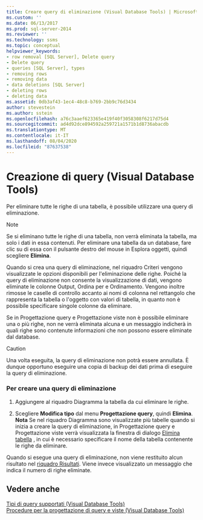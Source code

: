 ```yaml
---
title: Creare query di eliminazione (Visual Database Tools) | Microsoft Docs
ms.custom: ''
ms.date: 06/13/2017
ms.prod: sql-server-2014
ms.reviewer: ''
ms.technology: ssms
ms.topic: conceptual
helpviewer_keywords:
- row removal [SQL Server], Delete query
- Delete query
- queries [SQL Server], types
- removing rows
- removing data
- data deletions [SQL Server]
- deleting rows
- deleting data
ms.assetid: 0db3af43-1ec4-48c8-b769-2bb9c76d3434
author: stevestein
ms.author: sstein
ms.openlocfilehash: a76c3aaef623365e419f40f3058308f6217d75d4
ms.sourcegitcommit: ad4d92dce894592a259721a1571b1d8736abacdb
ms.translationtype: MT
ms.contentlocale: it-IT
ms.lasthandoff: 08/04/2020
ms.locfileid: "87637538"
---
```

# <a name="create-delete-queries-visual-database-tools"></a>Creazione di query (Visual Database Tools)
  Per eliminare tutte le righe di una tabella, è possibile utilizzare una query di eliminazione.  
  
> [!NOTE]  
>  Se si eliminano tutte le righe di una tabella, non verrà eliminata la tabella, ma solo i dati in essa contenuti. Per eliminare una tabella da un database, fare clic su di essa con il pulsante destro del mouse in Esplora oggetti, quindi scegliere **Elimina**.  
  
 Quando si crea una query di eliminazione, nel riquadro Criteri vengono visualizzate le opzioni disponibili per l'eliminazione delle righe. Poiché la query di eliminazione non consente la visualizzazione di dati, vengono eliminate le colonne Output, Ordina per e Ordinamento. Vengono inoltre rimosse le caselle di controllo accanto ai nomi di colonna nel rettangolo che rappresenta la tabella o l'oggetto con valori di tabella, in quanto non è possibile specificare singole colonne da eliminare.  
  
 Se in Progettazione query e Progettazione viste non è possibile eliminare una o più righe, non ne verrà eliminata alcuna e un messaggio indicherà in quali righe sono contenute informazioni che non possono essere eliminate dal database.  
  
> [!CAUTION]  
>  Una volta eseguita, la query di eliminazione non potrà essere annullata. È dunque opportuno eseguire una copia di backup dei dati prima di eseguire la query di eliminazione.  
  
### <a name="to-create-a-delete-query"></a>Per creare una query di eliminazione  
  
1.  Aggiungere al riquadro Diagramma la tabella da cui eliminare le righe.  
  
2.  Scegliere **Modifica tipo** dal menu **Progettazione query**, quindi **Elimina**. **Nota** Se nel riquadro Diagramma sono visualizzate più tabelle quando si inizia a creare la query di eliminazione, in Progettazione query e Progettazione viste verrà visualizzata la finestra di dialogo [Elimina tabella](visual-database-tools.md) , in cui è necessario specificare il nome della tabella contenente le righe da eliminare.  
  
 Quando si esegue una query di eliminazione, non viene restituito alcun risultato nel [riquadro Risultati](results-pane-visual-database-tools.md). Viene invece visualizzato un messaggio che indica il numero di righe eliminate.  
  
## <a name="see-also"></a>Vedere anche  
 [Tipi di query supportati &#40;Visual Database Tools&#41;](supported-query-types-visual-database-tools.md)   
 [Procedure per la progettazione di query e viste &#40;Visual Database Tools&#41;](design-queries-and-views-how-to-topics-visual-database-tools.md)  
  
  
